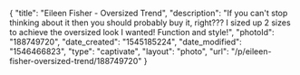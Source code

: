 {
    "title": "Eileen Fisher - Oversized Trend",
    "description": "If you can't stop thinking about it then you should probably buy it, right???  I sized up 2 sizes to achieve the oversized look I wanted!  Function and style!",
    "photoId": "188749720",
    "date_created": "1545185224",
    "date_modified": "1546466823",
    "type": "captivate",
    "layout": "photo",
    "url": "\/p\/eileen-fisher-oversized-trend\/188749720"
}